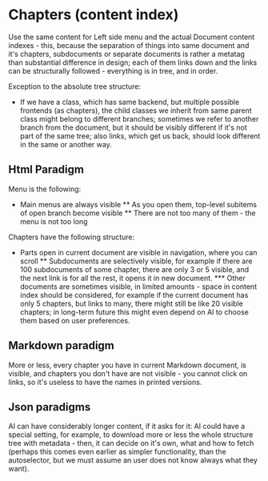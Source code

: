 # Chapters (content index)

Use the same content for Left side menu and the actual Document content indexes - this, because the separation of things into same document and it's chapters, subdocuments or separate documents is rather a metatag than substantial difference in design; each of them links down and the links can be structurally followed - everything is in tree, and in order.

Exception to the absolute tree structure:
* If we have a class, which has same backend, but multiple possible frontends (as chapters), the child classes we inherit from same parent class might belong to different branches; sometimes we refer to another branch from the document, but it should be visibly different if it's not part of the same tree; also links, which get us back, should look different in the same or another way.

## Html Paradigm

Menu is the following:
* Main menus are always visible
** As you open them, top-level subitems of open branch become visible
** There are not too many of them - the menu is not too long

Chapters have the following structure:
* Parts open in current document are visible in navigation, where you can scroll
** Subdocuments are selectively visible, for example if there are 100 subdocuments of some chapter, there are only 3 or 5 visible, and the next link is for all the rest, it opens it in new document.
*** Other documents are sometimes visible, in limited amounts - space in content index should be considered, for example if the current document has only 5 chapters, but links to many, there might still be like 20 visible chapters; in long-term future this might even depend on AI to choose them based on user preferences.

## Markdown paradigm

More or less, every chapter you have in current Markdown document, is visible, and chapters you don't have are not visible - you cannot click on links, so it's useless to have the names in printed versions.

## Json paradigms

AI can have considerably longer content, if it asks for it: AI could have a special setting, for example, to download more or less the whole structure tree with metadata - then, it can decide on it's own, what and how to fetch (perhaps this comes even earlier as simpler functionality, than the autoselector, but we must assume an user does not know always what they want).
